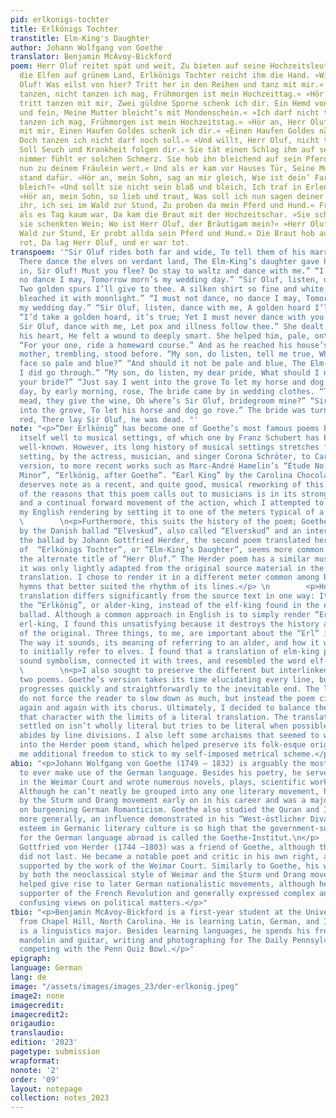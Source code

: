 ```yaml
---
pid: erlkonigs-tochter
title: Erlkönigs Tochter
transtitle: Elm-King's Daughter
author: Johann Wolfgang von Goethe
translator: Benjamin McAvoy-Bickford
poem: Herr Oluf reitet spät und weit, Zu bieten auf seine Hochzeitsleut; Da tanzen
  die Elfen auf grünem Land, Erlkönigs Tochter reicht ihm die Hand. »Willkommen, Herr
  Oluf! Was eilst von hier? Tritt her in den Reihen und tanz mit mir.« »Ich darf nicht
  tanzen, nicht tanzen ich mag, Frühmorgen ist mein Hochzeittag.« »Hör an, Herr Oluf,
  tritt tanzen mit mir, Zwei güldne Sporne schenk ich dir. Ein Hemd von Seide so weiß
  und fein, Meine Mutter bleicht’s mit Mondenschein.« »Ich darf nicht tanzen, nicht
  tanzen ich mag, Frühmorgen ist mein Hochzeitstag.« »Hör an, Herr Oluf, tritt tanzen
  mit mir, Einen Haufen Goldes schenk ich dir.« »Einen Haufen Goldes nähm ich wohl;
  Doch tanzen ich nicht darf noch soll.« »Und willt, Herr Oluf, nicht tanzen mit mir,
  Soll Seuch und Krankheit folgen dir.« Sie tät einen Schlag ihm auf sein Herz, Noch
  nimmer fühlt er solchen Schmerz. Sie hob ihn bleichend auf sein Pferd. »Reit heim
  nun zu deinem Fräulein wert.« Und als er kam vor Hauses Tür, Seine Mutter zitternd
  stand dafür. »Hör an, mein Sohn, sag an mir gleich, Wie ist dein’ Farbe blaß und
  bleich?« »Und sollt sie nicht sein blaß und bleich, Ich traf in Erlenkönigs Reich.«
  »Hör an, mein Sohn, so lieb und traut, Was soll ich nun sagen deiner Braut?« »Sagt
  ihr, ich sei im Wald zur Stund, Zu proben da mein Pferd und Hund.« Frühmorgen und
  als es Tag kaum war, Da kam die Braut mit der Hochzeitschar. »Sie schenkten Met,
  sie schenkten Wein; Wo ist Herr Oluf, der Bräutigam mein?« »Herr Oluf, er ritt in
  Wald zur Stund, Er probt allda sein Pferd und Hund.« Die Braut hob auf den Scharlach
  rot, Da lag Herr Oluf, und er war tot.
transpoem: '"Sir Oluf rides both far and wide, To tell them of his marriage-bride;
  There dance the elves on verdant land, The Elm-King’s daughter gave her hand. “Come
  in, Sir Oluf! Must you flee? Do stay to waltz and dance with me.” “I must not dance,
  no dance I may, Tomorrow morn’s my wedding day.” “Sir Oluf, listen, dance with me,
  Two golden spurs I’ll give to thee. A silken shirt so fine and white, My mother
  bleached it with moonlight.” “I must not dance, no dance I may, Tomorrow morn’s
  my wedding day.” “Sir Oluf, listen, dance with me, A golden hoard I’ll give to thee.”
  “I’d take a golden hoard, it’s true; Yet I must never dance with you.” “You won’t,
  Sir Oluf, dance with me, Let pox and illness follow thee.” She dealt a blow unto
  his heart, He felt a wound to deeply smart. She helped him, pale, onto his horse.
  “For your one, ride a homeward course.” And as he reached his house’s door, His
  mother, trembling, stood before. “My son, do listen, tell me true, What makes your
  face so pale and blue?” “And should it not be pale and blue, The Elm-King’s realm
  I did go through.” “My son, do listen, my dear pride, What should I now go tell
  your bride?” “Just say I went into the grove To let my horse and dog go rove.” The
  day, by early morning, rose, The bride came by in wedding clothes. “They give the
  mead, they give the wine, Oh where’s Sir Oluf, bridegroom mine?” “Sir Oluf’s gone
  into the grove, To let his horse and dog go rove.” The bride was turning scarlet
  red, There lay Sir Oluf, he was dead. "'
note: "<p>“Der Erlkönig” has become one of Goethe’s most famous poems because it lends
  itself well to musical settings, of which one by Franz Schubert has become the most
  well-known. However, its long history of musical settings stretches from the first
  setting, by the actress, musician, and singer Corona Schröter, to Carl Loewe’s popular
  version, to more recent works such as Marc-André Hamelin’s “Étude No. 8 in B-Flat
  Minor”, “Erlkönig, after Goethe”. “Earl King” by the Carolina Chocolate Drops also
  deserves note as a recent, and quite good, musical reworking of this scene. Some
  of the reasons that this poem calls out to musicians is in its strong sense of rhyme
  and a continual forward movement of the action, which I attempted to imitate in
  my English rendering by setting it to one of the meters typical of a ballad.</p> \n
  \        \n<p>Furthermore, this suits the history of the poem; Goethe was inspired
  by the Danish ballad “Elveskud”, also called “Elverskud” and an interpretation of
  the ballad by Johann Gottfried Herder, the second poem translated here. The title
  of  “Erlkönigs Tochter”, or “Elm-King’s Daughter”, seems more common to me than
  the alternate title of “Herr Oluf.” The Herder poem has a similar musicality, since
  it was only lightly adapted from the original source material in the process of
  translation. I chose to render it in a different meter common among ballads and
  hymns that better suited the rhythm of its lines.</p> \n        <p>However, Herder’s
  translation differs significantly from the source text in one way: It discusses
  the “Erlkönig”, or alder-king, instead of the elf-king found in the earlier Danish
  ballad. Although a common approach in English is to simply render “Erlkönig” as
  erl-king, I found this unsatisfying because it destroys the history and meaning
  of the original. Three things, to me, are important about the “Erl” in “Erlkönig”:
  The way it sounds, its meaning of referring to an alder, and how it was supposed
  to initially refer to elves. I found that a translation of elm-king preserved the
  sound symbolism, connected it with trees, and resembled the word elf-king.</p> \n
  \        \n<p>I also sought to preserve the different but interlinked feels of the
  two poems. Goethe’s version takes its time elucidating every line, but the poem
  progresses quickly and straightforwardly to the inevitable end. The lines of Herder
  do not force the reader to slow down as much, but instead the poem circles back
  again and again with its chorus. Ultimately, I decided to balance the need to preserve
  that character with the limits of a literal translation. The translation that I
  settled on isn’t wholly literal but tries to be literal when possible and strictly
  abides by line divisions. I also left some archaisms that seemed to want to sneak
  into the Herder poem stand, which helped preserve its folk-esque origins while giving
  me additional freedom to stick to my self-imposed metrical scheme.</p>"
abio: "<p>Johann Wolfgang von Goethe (1749 – 1832) is arguably the most famous author
  to ever make use of the German language. Besides his poetry, he served as an adviser
  in the Weimar Court and wrote numerous novels, plays, scientific works, and articles.
  Although he can’t neatly be grouped into any one literary movement, he was influenced
  by the Sturm und Drang movement early on in his career and was a major influence
  on burgeoning German Romanticism. Goethe also studied the Quran and Islamic literature
  more generally, an influence demonstrated in his “West-östlicher Divan.” Goethe’s
  esteem in Germanic literary culture is so high that the government-supported foundation
  for the German language abroad is called the Goethe-Institut.\n</p>        \n\n<p>Johann
  Gottfried von Herder (1744 –1803) was a friend of Goethe, although their relationship
  did not last. He became a notable poet and critic in his own right, and was also
  supported by the work of the Weimar Court. Similarly to Goethe, his work is influenced
  by both the neoclassical style of Weimar and the Sturm und Drang movement. His views
  helped give rise to later German nationalistic movements, although he was also a
  supporter of the French Revolution and generally expressed complex and sometimes
  confusing views on political matters.</p>"
tbio: "<p>Benjamin McAvoy-Bickford is a first-year student at the University of Pennsylvania
  from Chapel Hill, North Carolina. He is learning Latin, German, and Indonesian and
  is a linguistics major. Besides learning languages, he spends his free time playing
  mandolin and guitar, writing and photographing for The Daily Pennsylvanian, and
  competing with the Penn Quiz Bowl.</p>"
epigraph:
language: German
lang: de
image: "/assets/images/images_23/der-erlkonig.jpeg"
image2: none
imagecredit:
imagecredit2:
origaudio:
translaudio:
edition: '2023'
pagetype: submission
wrapformat:
nonote: '2'
order: '09'
layout: notepage
collection: notes_2023
---
```

